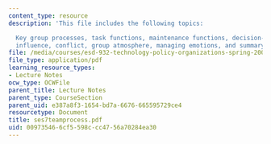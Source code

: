 ```yaml
---
content_type: resource
description: 'This file includes the following topics:

  Key group processes, task functions, maintenance functions, decision-making, communication,
  influence, conflict, group atmosphere, managing emotions, and summary points.'
file: /media/courses/esd-932-technology-policy-organizations-spring-2005/009735466cf5598ccc4756a70284ea30_ses7teamprocess.pdf
file_type: application/pdf
learning_resource_types:
- Lecture Notes
ocw_type: OCWFile
parent_title: Lecture Notes
parent_type: CourseSection
parent_uid: e387a8f3-1654-bd7a-6676-665595729ce4
resourcetype: Document
title: ses7teamprocess.pdf
uid: 00973546-6cf5-598c-cc47-56a70284ea30
---
```

